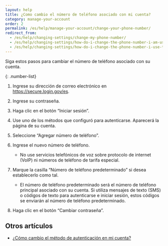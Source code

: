 ```yaml
---
layout: help
title: ¿Como cambio el número de teléfono asociado con mi cuenta?
category: manage-your-account
order: 2
permalink: /es/help/manage-your-account/change-your-phone-number/
redirect_from:
  - /es/help/changing-settings/change-my-phone-number/
  - /es/help/changing-settings/how-do-i-change-the-phone-number-i-am-using-with-my-account/
  - /es/help/changing-settings/how-do-i-change-the-phone-number-i-use-to-sign-in/
---
```


Siga estos pasos para cambiar el número de teléfono asociado con su cuenta.

{: .number-list}

1. Ingrese su dirección de correo electrónico en <https://secure.login.gov/es>.

1. Ingrese su contraseña.

1. Haga clic en el botón “Iniciar sesión”.

1. Use uno de los métodos que configuró para autenticarse. Aparecerá la página de su cuenta.

1. Seleccione “Agregar número de teléfono”.

1. Ingrese el nuevo número de teléfono.

   * No use servicios telefónicos de voz sobre protocolo de internet (VoIP) ni números de teléfono de tarifa especial.

1. Marque la casilla “Número de teléfono predeterminado” si desea establecerlo como tal.

   * El número de teléfono predeterminado será el número de teléfono principal asociado con su cuenta. Si utiliza mensajes de texto (SMS) o códigos de texto para autenticarse e iniciar sesión, estos códigos se enviarán al número de teléfono predeterminado.

1. Haga clic en el botón “Cambiar contraseña”.


## Otros artículos

* [¿Cómo cambio el método de autenticación en mi cuenta?](/es/help/manage-your-account/add-or-change-your-authentication-method/)
